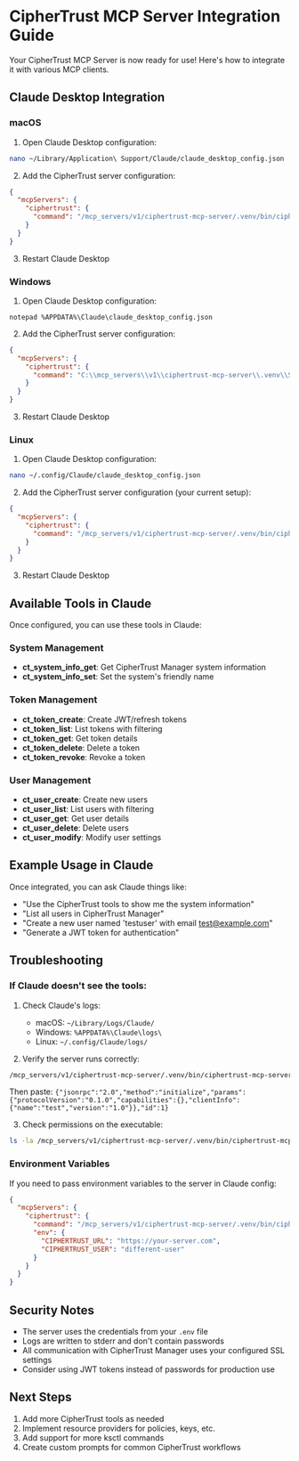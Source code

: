 # CipherTrust MCP Server Integration Guide

Your CipherTrust MCP Server is now ready for use! Here's how to integrate it with various MCP clients.

## Claude Desktop Integration

### macOS

1. Open Claude Desktop configuration:
```bash
nano ~/Library/Application\ Support/Claude/claude_desktop_config.json
```

2. Add the CipherTrust server configuration:
```json
{
  "mcpServers": {
    "ciphertrust": {
      "command": "/mcp_servers/v1/ciphertrust-mcp-server/.venv/bin/ciphertrust-mcp-server"
    }
  }
}
```

3. Restart Claude Desktop

### Windows

1. Open Claude Desktop configuration:
```
notepad %APPDATA%\Claude\claude_desktop_config.json
```

2. Add the CipherTrust server configuration:
```json
{
  "mcpServers": {
    "ciphertrust": {
      "command": "C:\\mcp_servers\\v1\\ciphertrust-mcp-server\\.venv\\Scripts\\ciphertrust-mcp-server.exe"
    }
  }
}
```

3. Restart Claude Desktop

### Linux

1. Open Claude Desktop configuration:
```bash
nano ~/.config/Claude/claude_desktop_config.json
```

2. Add the CipherTrust server configuration (your current setup):
```json
{
  "mcpServers": {
    "ciphertrust": {
      "command": "/mcp_servers/v1/ciphertrust-mcp-server/.venv/bin/ciphertrust-mcp-server"
    }
  }
}
```

3. Restart Claude Desktop

## Available Tools in Claude

Once configured, you can use these tools in Claude:

### System Management
- **ct_system_info_get**: Get CipherTrust Manager system information
- **ct_system_info_set**: Set the system's friendly name

### Token Management
- **ct_token_create**: Create JWT/refresh tokens
- **ct_token_list**: List tokens with filtering
- **ct_token_get**: Get token details
- **ct_token_delete**: Delete a token
- **ct_token_revoke**: Revoke a token

### User Management
- **ct_user_create**: Create new users
- **ct_user_list**: List users with filtering
- **ct_user_get**: Get user details
- **ct_user_delete**: Delete users
- **ct_user_modify**: Modify user settings

## Example Usage in Claude

Once integrated, you can ask Claude things like:

- "Use the CipherTrust tools to show me the system information"
- "List all users in CipherTrust Manager"
- "Create a new user named 'testuser' with email test@example.com"
- "Generate a JWT token for authentication"

## Troubleshooting

### If Claude doesn't see the tools:

1. Check Claude's logs:
   - macOS: `~/Library/Logs/Claude/`
   - Windows: `%APPDATA%\Claude\logs\`
   - Linux: `~/.config/Claude/logs/`

2. Verify the server runs correctly:
```bash
/mcp_servers/v1/ciphertrust-mcp-server/.venv/bin/ciphertrust-mcp-server
```
Then paste: `{"jsonrpc":"2.0","method":"initialize","params":{"protocolVersion":"0.1.0","capabilities":{},"clientInfo":{"name":"test","version":"1.0"}},"id":1}`

3. Check permissions on the executable:
```bash
ls -la /mcp_servers/v1/ciphertrust-mcp-server/.venv/bin/ciphertrust-mcp-server
```

### Environment Variables

If you need to pass environment variables to the server in Claude config:

```json
{
  "mcpServers": {
    "ciphertrust": {
      "command": "/mcp_servers/v1/ciphertrust-mcp-server/.venv/bin/ciphertrust-mcp-server",
      "env": {
        "CIPHERTRUST_URL": "https://your-server.com",
        "CIPHERTRUST_USER": "different-user"
      }
    }
  }
}
```

## Security Notes

- The server uses the credentials from your `.env` file
- Logs are written to stderr and don't contain passwords
- All communication with CipherTrust Manager uses your configured SSL settings
- Consider using JWT tokens instead of passwords for production use

## Next Steps

1. Add more CipherTrust tools as needed
2. Implement resource providers for policies, keys, etc.
3. Add support for more ksctl commands
4. Create custom prompts for common CipherTrust workflows
